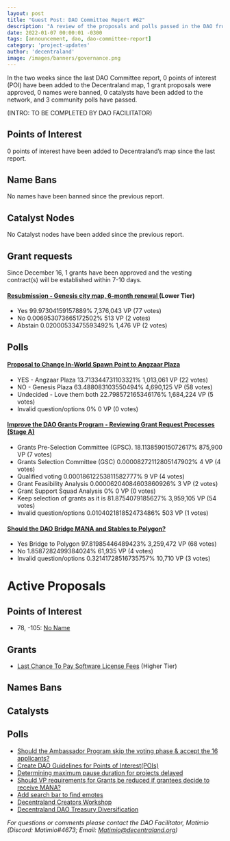 ```yaml
---
layout: post
title: "Guest Post: DAO Committee Report #62"
description: "A review of the proposals and polls passed in the DAO from December 16 through December 31".
date: 2022-01-07 00:00:01 -0300
tags: [announcement, dao, dao-committee-report]
category: 'project-updates'
author: 'decentraland'
image: /images/banners/governance.png
---
```


In the two weeks since the last DAO Committee report, 0 points of interest (POI) have been added to the Decentraland map, 1 grant proposals were approved, 0 names were banned, 0 catalysts have been added to the network, and 3 community polls have passed.

(INTRO: TO BE COMPLETED BY DAO FACILITATOR)

## Points of Interest
0 points of interest have been added to Decentraland’s map since the last report.


## Name Bans

No names have been banned since the previous report.

## Catalyst Nodes
No Catalyst nodes have been added since the previous report.


## Grant requests
Since December 16, 1 grants have been approved and the vesting contract(s) will be established within 7-10 days.


#### [Resubmission - Genesis city map, 6-month renewal ](https://governance.decentraland.org/proposal/?id=aebc4db6-d96c-4c4c-b2c0-2a2d0003e64d) (Lower Tier)

* Yes 99.97304159157889% 7,376,043 VP (77 votes)
* No 0.006953073665172502% 513 VP (2 votes)
* Abstain 0.02000533475593492% 1,476 VP (2 votes)


## Polls

#### [Proposal to Change In-World Spawn Point to Angzaar Plaza](https://governance.decentraland.org/proposal/?id=3f68097b-7a5d-4927-8bde-8e76fb733c22)

* YES - Angzaar Plaza  13.713344731103321% 1,013,061 VP (22 votes)
* NO - Genesis Plaza 63.488083103550494% 4,690,125 VP (58 votes)
* Undecided - Love them both 22.798572165346176% 1,684,224 VP (5 votes)
* Invalid question/options 0% 0 VP (0 votes)


#### [Improve the DAO Grants Program - Reviewing Grant Request Processes (Stage A)](https://governance.decentraland.org/proposal/?id=30338335-a93f-4607-be5b-e30c4ed05985)

* Grants Pre-Selection Committee (GPSC). 18.113859015072617% 875,900 VP (7 votes)
* Grants Selection Committee (GSC) 0.00008272112805147902% 4 VP (4 votes)
* Qualified voting 0.00018612253811582777% 9 VP (4 votes)
* Grant Feasibility Analysis 0.00006204084603860926% 3 VP (2 votes)
* Grant Support Squad Analysis 0% 0 VP (0 votes)
* Keep selection of grants as it is 81.8754079185627% 3,959,105 VP (54 votes)
* Invalid question/options 0.010402181852473486% 503 VP (1 votes)


#### [Should the DAO Bridge MANA and Stables to Polygon?](https://governance.decentraland.org/proposal/?id=bd93a988-a851-41b4-a966-a96a93037288)

* Yes Bridge to Polygon 97.81985446489423% 3,259,472 VP (68 votes)
* No 1.8587282499384024% 61,935 VP (4 votes)
* Invalid question/options 0.32141728516735757% 10,710 VP (3 votes)



# Active Proposals

## Points of Interest

* 78, -105: [No Name](https://governance.decentraland.org/proposal/?id=04a5cb81-b22b-467f-9627-b7dacb95e76a)

## Grants

* [Last Chance To Pay Software License Fees](https://governance.decentraland.org/proposal/?id=c040cd74-584b-4134-b639-bc9cc35dc8e9) (Higher Tier)

## Names Bans


## Catalysts


## Polls

* [Should the Ambassador Program skip the voting phase &amp; accept the 16 applicants?](https://governance.decentraland.org/proposal/?id=d3be7eda-470a-46ca-b0a3-abf7a4c094be)
* [Create DAO Guidelines for Points of Interest(POIs)](https://governance.decentraland.org/proposal/?id=db6d30b3-321a-4569-9adc-2b14bad1a4d6)
* [Determining maximum pause duration for projects delayed](https://governance.decentraland.org/proposal/?id=9f629f97-61f4-4dda-bd9c-a10cb178dc71)
* [Should VP requirements for Grants be reduced if grantees decide to receive MANA?](https://governance.decentraland.org/proposal/?id=e4f2409d-6402-4b64-b419-240d869f99ec)
* [Add search bar to find emotes](https://governance.decentraland.org/proposal/?id=0254da03-b74f-488a-85ee-a84ad0d521de)
* [Decentraland Creators Workshop](https://governance.decentraland.org/proposal/?id=b8f5e372-cb30-4b07-9bfd-bbc5ca474537)
* [Decentraland DAO Treasury Diversification ](https://governance.decentraland.org/proposal/?id=5d11931b-32c3-4cea-81c9-25e45835374b)

*For questions or comments please contact the DAO Facilitator, Matimio (Discord: Matimio#4673; Email: [Matimio@decentraland.org](mailto:Matimio@decentraland.org))*